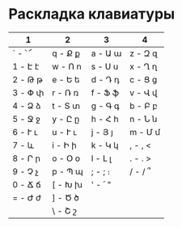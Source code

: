 # Раскладка клавиатуры


|    1    |    2    |    3    |    4    |
| ------- | ------- | ------- | ------- |
| ` - ՝ ՜ | q - Ք ք | a - Ա ա | z - Զ զ |
| 1 - Է է | w - Ո ո | s - Ս ս | x - Ղ ղ |
| 2 - Թ թ | e - Ե ե | d - Դ դ | c - Ց ց |
| 3 - Փ փ | r - Ռ ռ | f - Ֆ ֆ | v - Վ վ |
| 4 - Ձ ձ | t - Տ տ | g - Գ գ | b - Բ բ |
| 5 - Ջ ջ | y - Ը ը | h - Հ հ | n - Ն ն |
| 6 - Ւ ւ | u - Ւ ւ | j - Յ յ | m - Մ մ |
| 7 - և   | i - Ի ի | k - Կ կ | , - , < |
| 8 - Ր ր | o - Օ օ | l - Լ լ | . - ․ > |
| 9 - Չ չ | p - Պ պ | ; - ; ։ | / - / ՞ |
| 0 - Ճ ճ | [ - Խ խ | ' - ՛ " |         |
| = - Ժ ժ | ] - Ծ ծ |         |         |
|         | \ - Շ շ |         |         |

